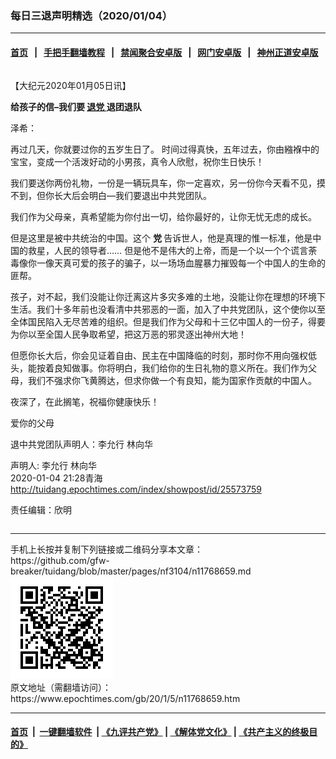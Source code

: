 ### 每日三退声明精选（2020/01/04）
------------------------

#### [首页](https://github.com/gfw-breaker/banned-news1/blob/master/README.md) &nbsp;&nbsp;|&nbsp;&nbsp; [手把手翻墙教程](https://github.com/gfw-breaker/guides/wiki) &nbsp;&nbsp;|&nbsp;&nbsp; [禁闻聚合安卓版](https://github.com/gfw-breaker/bn-android) &nbsp;&nbsp;|&nbsp;&nbsp; [网门安卓版](https://github.com/oGate2/oGate) &nbsp;&nbsp;|&nbsp;&nbsp; [神州正道安卓版](https://github.com/SzzdOgate/update) 



<div class="column" id="artbody" itemprop="articleBody">
 <!-- article content begin -->
 <p>
  【大纪元2020年01月05日讯】
 </p>
 <p>
  <strong>
   给孩子的信–我们要
   <a href="https://www.epochtimes.com/gb/tag/%E9%80%80%E5%85%9A.html">
    退党
   </a>
   退团退队
  </strong>
 </p>
 <p>
  泽希：
 </p>
 <p>
  再过几天，你就要过你的五岁生日了。 时间过得真快，五年过去，你由繈褓中的宝宝，变成一个活泼好动的小男孩，真令人欣慰，祝你生日快乐！
 </p>
 <p>
  我们要送你两份礼物，一份是一辆玩具车，你一定喜欢，另一份你今天看不见，摸不到，但你长大后会明白—我们要退出中共党团队。
 </p>
 <p>
  我们作为父母亲，真希望能为你付出一切，给你最好的，让你无忧无虑的成长。
 </p>
 <p>
  但是这里是被中共统治的中国。这个
  <strong>
   党
  </strong>
  告诉世人，他是真理的惟一标准，他是中国的救星，人民的领导者…… 但是他不是伟大的上帝，而是一个以一个个谎言荼毒像你一像天真可爱的孩子的骗子，以一场场血腥暴力摧毁每一个中国人的生命的匪帮。
 </p>
 <p>
  孩子，对不起，我们没能让你迁离这片多灾多难的土地，没能让你在理想的环境下生活。我们十多年前也没看清中共邪恶的一面，加入了中共党团队，这个使你以至全体国民陷入无尽苦难的组织。但是我们作为父母和十三亿中国人的一份子，得要为你以至全国人民争取希望，把这万恶的邪灵逐出神州大地！
 </p>
 <p>
  但愿你长大后，你会见证着自由、民主在中国降临的时刻，那时你不用向强权低头，能按着良知做事。你将明白，我们给你的生日礼物的意义所在。我们作为父母，我们不强求你飞黄腾达，但求你做一个有良知，能为国家作贡献的中国人。
 </p>
 <p>
  夜深了，在此搁笔，祝福你健康快乐！
 </p>
 <p>
  爱你的父母
 </p>
 <p>
  退中共党团队声明人：李允行 林向华
 </p>
 <p>
  声明人: 李允行 林向华
  <br/>
  2020-01-04 21:28青海
  <br/>
  <a href="http://tuidang.epochtimes.com/index/showpost/id/25573759">
   http://tuidang.epochtimes.com/index/showpost/id/25573759
  </a>
 </p>
 <p>
  责任编辑：欣明
 </p>
 <!-- article content end -->
 <div id="below_article_ad">
  <div id="below_article_ad_inner">
  </div>
 </div>
</div>

<hr/>
手机上长按并复制下列链接或二维码分享本文章：<br/>
https://github.com/gfw-breaker/tuidang/blob/master/pages/nf3104/n11768659.md <br/>
<a href='https://github.com/gfw-breaker/tuidang/blob/master/pages/nf3104/n11768659.md'><img src='https://github.com/gfw-breaker/tuidang/blob/master/pages/nf3104/n11768659.md.png'/></a> <br/>
原文地址（需翻墙访问）：https://www.epochtimes.com/gb/20/1/5/n11768659.htm


------------------------
#### [首页](https://github.com/gfw-breaker/banned-news/blob/master/README.md) &nbsp;|&nbsp; [一键翻墙软件](https://github.com/gfw-breaker/nogfw/blob/master/README.md) &nbsp;| [《九评共产党》](https://github.com/gfw-breaker/9ping.md/blob/master/README.md#九评之一评共产党是什么) | [《解体党文化》](https://github.com/gfw-breaker/jtdwh.md/blob/master/README.md) | [《共产主义的终极目的》](https://github.com/gfw-breaker/gczydzjmd.md/blob/master/README.md)


<img src='http://gfw-breaker.win/tuidang/pages/nf3104/n11768659.md' width='0px' height='0px'/>